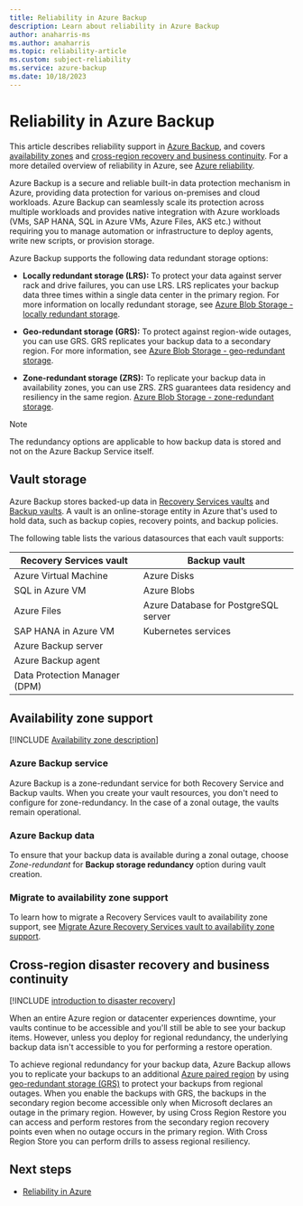 ```yaml
---
title: Reliability in Azure Backup
description: Learn about reliability in Azure Backup
author: anaharris-ms
ms.author: anaharris
ms.topic: reliability-article
ms.custom: subject-reliability
ms.service: azure-backup
ms.date: 10/18/2023
---
```


<!--#Customer intent:  I want to understand reliability support in Azure Backup so that I can respond to and/or avoid failures in order to minimize downtime and data loss. -->


# Reliability in Azure Backup

This article describes reliability support in [Azure Backup](../backup/backup-overview.md), and covers [availability zones](#availability-zone-support) and [cross-region recovery and business continuity](#cross-region-disaster-recovery-and-business-continuity). For a more detailed overview of reliability in Azure, see [Azure reliability](/azure/architecture/framework/resiliency/overview).

Azure Backup is a secure and reliable built-in data protection mechanism in Azure, providing data protection for various on-premises and cloud workloads. Azure Backup can seamlessly scale its protection across multiple workloads and provides native integration with Azure workloads (VMs, SAP HANA, SQL in Azure VMs, Azure Files, AKS etc.) without requiring you to manage automation or infrastructure to deploy agents, write new scripts, or provision storage.

Azure Backup supports the following data redundant storage options:

- **Locally redundant storage (LRS):**  To protect your data against server rack and drive failures, you can use LRS. LRS replicates your backup data three times within a single data center in the primary region. For more information on locally redundant storage, see [Azure Blob Storage - locally redundant storage](/azure/storage/common/storage-redundancy#locally-redundant-storage).

- **Geo-redundant storage (GRS):** To protect against region-wide outages, you can use GRS. GRS replicates your backup data to a secondary region. For more information, see [Azure Blob Storage - geo-redundant storage](/azure/storage/common/storage-redundancy#geo-redundant-storage).

- **Zone-redundant storage (ZRS):**  To replicate your backup data in availability zones, you can use ZRS. ZRS guarantees data residency and resiliency in the same region. [Azure Blob Storage - zone-redundant storage](/azure/storage/common/storage-redundancy#zone-redundant-storage).

>[!NOTE]
>The redundancy options are applicable to how backup data is stored and not on the Azure Backup Service itself. 

## Vault storage

Azure Backup stores backed-up data in [Recovery Services vaults](/azure/backup/backup-azure-recovery-services-vault-overview) and [Backup vaults](/azure/backup/backup-vault-overview). A vault is an online-storage entity in Azure that's used to hold data, such as backup copies, recovery points, and backup policies. 

The following table lists the various datasources that each vault supports: 

| Recovery Services vault | Backup vault |
|-------|-------|
|Azure Virtual Machine| Azure Disks|
|SQL in Azure VM| Azure Blobs|
|Azure Files| Azure Database for PostgreSQL server|
|SAP HANA in Azure VM| Kubernetes services |
|Azure Backup server| |
|Azure Backup agent| |
|Data Protection Manager (DPM)| |

## Availability zone support

[!INCLUDE [Availability zone description](includes/reliability-availability-zone-description-include.md)]

### Azure Backup service

Azure Backup is a zone-redundant service for both Recovery Service and Backup vaults. When you create your vault resources, you don't need to configure for zone-redundancy. In the case of a zonal outage, the vaults remain operational.


### Azure Backup data

To ensure that your backup data is available during a zonal outage, choose *Zone-redundant* for **Backup storage redundancy** option during vault creation. 


### Migrate to availability zone support

To learn how to migrate a Recovery Services vault to availability zone support, see [Migrate Azure Recovery Services vault to availability zone support](./migrate-recovery-services-vault.md).

## Cross-region disaster recovery and business continuity

[!INCLUDE [introduction to disaster recovery](includes/reliability-disaster-recovery-description-include.md)]


When an entire Azure region or datacenter experiences downtime, your vaults continue to be accessible and you'll still be able to see your backup items. However, unless you deploy for regional redundancy, the underlying backup data isn't accessible to you for performing a restore operation.  

To achieve regional redundancy for your backup data, Azure Backup allows you to replicate your backups to an additional [Azure paired region](./availability-zones-overview.md#paired-and-unpaired-regions) by using [geo-redundant storage (GRS)](/azure/storage/common/storage-redundancy#geo-redundant-storage) to protect your backups from regional outages. When you enable the backups with GRS, the backups in the secondary region become accessible only when Microsoft declares an outage in the primary region. However, by using Cross Region Restore you can access and perform restores from the secondary region recovery points even when no outage occurs in the primary region. With Cross Region Store you can perform drills to assess regional resiliency. 

## Next steps

- [Reliability in Azure](./overview.md)
